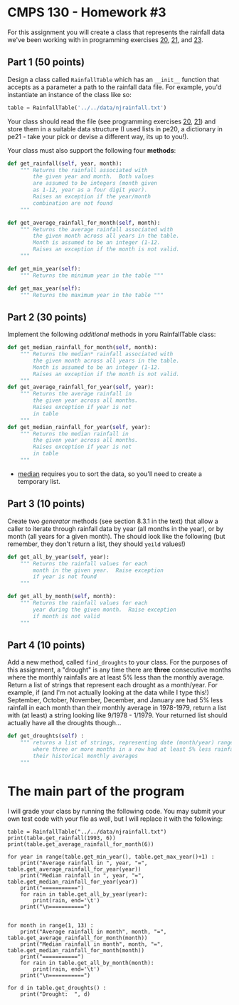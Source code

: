# CMPS 130 - Homework #3
For this assignment you will create a class that represents the rainfall data we've been working with in programming exercises [20](../../exercises/pe20/), [21](../../exercises/pe21/), and [23](../../exercises/pe23/).

## Part 1 (50 points)
Design a class called `RainfallTable` which has an `__init__` function that accepts as a parameter a path to the rainfall data file.  For example, you'd instantiate an instance of the class like so:

```python
table = RainfallTable('../../data/njrainfall.txt')
```

Your class should read the file (see programming exercises [20](../../exercises/pe20/), [21](../../exercises/pe21/)) and store them in a suitable data structure (I used lists in pe20, a dictionary in pe21 - take your pick or devise a different way, its up to you!).

Your class must also support the following four **methods**:

```python
def get_rainfall(self, year, month):
    """ Returns the rainfall associated with 
        the given year and month.  Both values
        are assumed to be integers (month given
        as 1-12, year as a four digit year).
        Raises an exception if the year/month 
        combination are not found
    """

def get_average_rainfall_for_month(self, month):
    """ Returns the average rainfall associated with 
        the given month across all years in the table.  
        Month is assumed to be an integer (1-12.
        Raises an exception if the month is not valid.
    """

def get_min_year(self):
    """ Returns the minimum year in the table """

def get_max_year(self):
    """ Returns the maximum year in the table """

```

## Part 2 (30 points)
Implement the following *additional* methods in yoru RainfallTable class:

```python
def get_median_rainfall_for_month(self, month):
    """ Returns the median* rainfall associated with 
        the given month across all years in the table.  
        Month is assumed to be an integer (1-12.
        Raises an exception if the month is not valid.
    """
def get_average_rainfall_for_year(self, year):
    """ Returns the average rainfall in
        the given year across all months.
        Raises exception if year is not
        in table
    """
def get_median_rainfall_for_year(self, year):
    """ Returns the median rainfall in
        the given year across all months.
        Raises exception if year is not
        in table
    """
```
* [median](http://www.math.toronto.edu/lshorser/Averages.pdf) requires you to sort the data, so you'll need to create a temporary list.

## Part 3 (10 points)
Create two *generator* methods (see section 8.3.1 in the text) that allow a caller to iterate through rainfall data by year (all months in the year), or by month (all years for a given month).  The should look like the following (but remember, they don't return a list, they should `yeild` values!)

```python
def get_all_by_year(self, year):
    """ Returns the rainfall values for each
        month in the given year.  Raise exception
        if year is not found
    """

def get_all_by_month(self, month):
    """ Returns the rainfall values for each
        year during the given month.  Raise exception
        if month is not valid
    """
```

## Part 4 (10 points)
Add a new method, called `find_droughts` to your class.  For the purposes of this assignment, a "drought" is any time there are **three** consecutive months where the monthly rainfalls are at least 5% less than the monthly average.  Return a list of strings that represent each drought as a month/year.  For example, if (and I'm not actually looking at the data while I type this!) September, October, November, December, and January are had 5% less rainfall in each month than their monthly average in 1978-1979, return a list with (at least) a string looking like 9/1978 - 1/1979.  Your returned list should actually have all the droughts though...

```python
def get_droughts(self) :
    """ returns a list of strings, representing date (month/year) ranges
        where three or more months in a row had at least 5% less rainfall than
        their historical monthly averages
    """
```

# The main part of the program
I will grade your class by running the following code.  You may submit your own test code with your file as well, but I will replace it with the following:

```
table = RainfallTable("../../data/njrainfall.txt")
print(table.get_rainfall(1993, 6))
print(table.get_average_rainfall_for_month(6))

for year in range(table.get_min_year(), table.get_max_year()+1) :
    print("Average rainfall in ", year, "=", table.get_average_rainfall_for_year(year))
    print("Median rainfall in ", year, "=", table.get_median_rainfall_for_year(year))
    print("===========")
    for rain in table.get_all_by_year(year):
        print(rain, end='\t')
    print("\n===========")


for month in range(1, 13) :
    print("Average rainfall in month", month, "=", table.get_average_rainfall_for_month(month))
    print("Median rainfall in month", month, "=", table.get_median_rainfall_for_month(month))
    print("===========")
    for rain in table.get_all_by_month(month):
        print(rain, end='\t')
    print("\n===========")

for d in table.get_droughts() :
    print("Drought:  ", d)

```